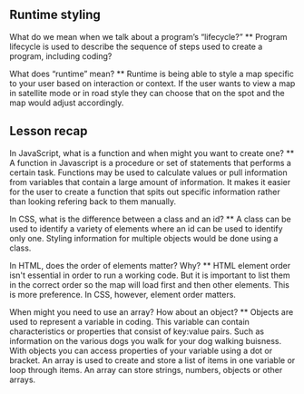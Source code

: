 ## Runtime styling
What do we mean when we talk about a program’s “lifecycle?”
** Program lifecycle is used to describe the sequence of steps used to create a program, including coding?

What does “runtime” mean?
** Runtime is being able to style a map specific to your user based on interaction or context. If the user wants to view a map in satellite mode or in road style they can choose that on the spot and the map would adjust accordingly. 

## Lesson recap
In JavaScript, what is a function and when might you want to create one?
** A function in Javascript is a procedure or set of statements that performs a certain task. Functions may be used to calculate values or pull information from variables that contain a large amount of information. It makes it easier for the user to create a function that spits out specific information rather than looking refering back to them manually. 

In CSS, what is the difference between a class and an id?
** A class can be used to identify a variety of elements where an id can be used to identify only one. Styling information for multiple objects would be done using a class.

In HTML, does the order of elements matter? Why?
** HTML element order isn't essential in order to run a working code. But it is important to list them in the correct order so the map will load first and then other elements. This is more preference. In CSS, however, element order matters. 

When might you need to use an array? How about an object?
** Objects are used to represent a variable in coding. This variable can contain characteristics or properties that consist of key:value pairs. Such as information on the various dogs you walk for your dog walking buisness. With objects you can access properties of your variable using a dot or bracket. An array is used to create and store a list of items in one variable or loop through items. An array can store strings, numbers, objects or other arrays. 
